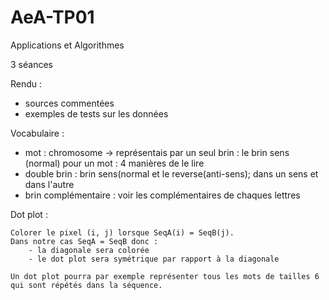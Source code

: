 # AeA-TP01
Applications et Algorithmes

3 séances

Rendu : 
- sources commentées
- exemples de tests sur les données



Vocabulaire :
- mot : chromosome -> représentais par un seul brin : le brin sens (normal)
  pour un mot : 4 manières de le lire
- double brin : brin sens(normal et le reverse(anti-sens); dans un sens et dans l'autre
- brin complémentaire : voir les complémentaires de chaques lettres

Dot plot :

	Colorer le pixel (i, j) lorsque SeqA(i) = SeqB(j).
	Dans notre cas SeqA = SeqB donc :
		- la diagonale sera colorée
		- le dot plot sera symétrique par rapport à la diagonale

	Un dot plot pourra par exemple représenter tous les mots de tailles 6 qui sont répétés dans la séquence.
